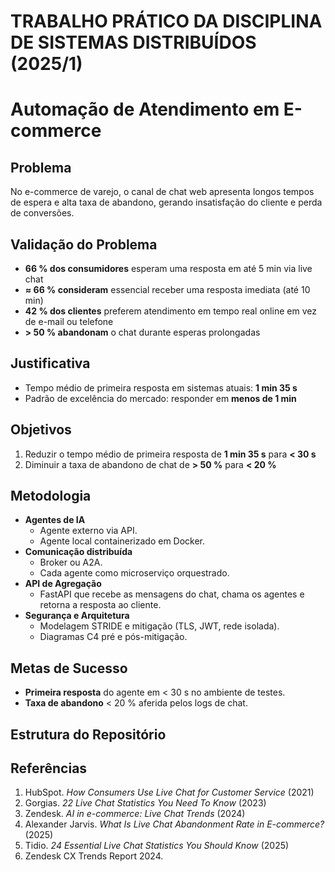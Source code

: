 # TRABALHO PRÁTICO DA DISCIPLINA DE SISTEMAS DISTRIBUÍDOS (2025/1)

# Automação de Atendimento em E-commerce

## Problema

No e-commerce de varejo, o canal de chat web apresenta longos tempos de espera e alta taxa de abandono, gerando insatisfação do cliente e perda de conversões.

## Validação do Problema

- **66 % dos consumidores** esperam uma resposta em até 5 min via live chat
- **≈ 66 % consideram** essencial receber uma resposta imediata (até 10 min)
- **42 % dos clientes** preferem atendimento em tempo real online em vez de e-mail ou telefone
- **> 50 % abandonam** o chat durante esperas prolongadas

## Justificativa

- Tempo médio de primeira resposta em sistemas atuais: **1 min 35 s**
- Padrão de excelência do mercado: responder em **menos de 1 min**

## Objetivos

1. Reduzir o tempo médio de primeira resposta de **1 min 35 s** para **< 30 s**
2. Diminuir a taxa de abandono de chat de **> 50 %** para **< 20 %**

## Metodologia

- **Agentes de IA**
  - Agente externo via API.
  - Agente local containerizado em Docker.
- **Comunicação distribuída**
  - Broker ou A2A.
  - Cada agente como microserviço orquestrado.
- **API de Agregação**
  - FastAPI que recebe as mensagens do chat, chama os agentes e retorna a resposta ao cliente.
- **Segurança e Arquitetura**
  - Modelagem STRIDE e mitigação (TLS, JWT, rede isolada).
  - Diagramas C4 pré e pós-mitigação.

## Metas de Sucesso

- **Primeira resposta** do agente em < 30 s no ambiente de testes.
- **Taxa de abandono** < 20 % aferida pelos logs de chat.

## Estrutura do Repositório

## Referências

1. HubSpot. _How Consumers Use Live Chat for Customer Service_ (2021)
2. Gorgias. _22 Live Chat Statistics You Need To Know_ (2023)
3. Zendesk. _AI in e-commerce: Live Chat Trends_ (2024)
4. Alexander Jarvis. _What Is Live Chat Abandonment Rate in E-commerce?_ (2025)
5. Tidio. _24 Essential Live Chat Statistics You Should Know_ (2025)
6. Zendesk CX Trends Report 2024.
